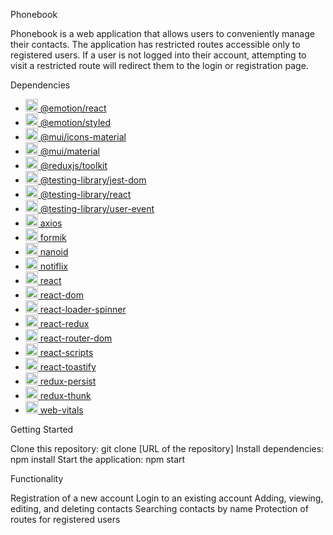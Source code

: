 Phonebook

Phonebook is a web application that allows users to conveniently manage their contacts.
The application has restricted routes accessible only to registered users.
If a user is not logged into their account, attempting to visit a restricted route will redirect them to the login or registration page.

Dependencies
- [<img src="https://www.npmjs.com/static/images/emotion-logo-202103.svg" height="20"/> @emotion/react](https://www.npmjs.com/package/@emotion/react)
- [<img src="https://www.npmjs.com/static/images/emotion-logo-202103.svg" height="20"/> @emotion/styled](https://www.npmjs.com/package/@emotion/styled)
- [<img src="https://mui.com/static/logo_raw.svg" height="20"/> @mui/icons-material](https://www.npmjs.com/package/@mui/icons-material)
- [<img src="https://mui.com/static/logo_raw.svg" height="20"/> @mui/material](https://www.npmjs.com/package/@mui/material)
- [<img src="https://redux.js.org/img/redux.svg" height="20"/> @reduxjs/toolkit](https://www.npmjs.com/package/@reduxjs/toolkit)
- [<img src="https://testing-library.com/img/octopus-128x128.png" height="20"/> @testing-library/jest-dom](https://www.npmjs.com/package/@testing-library/jest-dom)
- [<img src="https://testing-library.com/img/octopus-128x128.png" height="20"/> @testing-library/react](https://www.npmjs.com/package/@testing-library/react)
- [<img src="https://testing-library.com/img/octopus-128x128.png" height="20"/> @testing-library/user-event](https://www.npmjs.com/package/@testing-library/user-event)
- [<img src="https://upload.wikimedia.org/wikipedia/commons/6/61/Bootstrap_logo.svg" height="20"/> axios](https://www.npmjs.com/package/axios)
- [<img src="https://formik.org/images/favicon/favicon.ico" height="20"/> formik](https://www.npmjs.com/package/formik)
- [<img src="https://iconape.com/wp-content/files/sh/51418/svg/nanoid-logo-icon.svg" height="20"/> nanoid](https://www.npmjs.com/package/nanoid)
- [<img src="https://raw.githubusercontent.com/notiflix/Notiflix/main/images/notiflix-logo.svg" height="20"/> notiflix](https://www.npmjs.com/package/notiflix)
- [<img src="https://upload.wikimedia.org/wikipedia/commons/thumb/a/a7/React-icon.svg/512px-React-icon.svg.png" height="20"/> react](https://www.npmjs.com/package/react)
- [<img src="https://upload.wikimedia.org/wikipedia/commons/thumb/a/a7/React-icon.svg/512px-React-icon.svg.png" height="20"/> react-dom](https://www.npmjs.com/package/react-dom)
- [<img src="https://react-redux.js.org/img/redux.svg" height="20"/> react-loader-spinner](https://www.npmjs.com/package/react-loader-spinner)
- [<img src="https://react-redux.js.org/img/redux.svg" height="20"/> react-redux](https://www.npmjs.com/package/react-redux)
- [<img src="https://reactrouter.com/img/logo.svg" height="20"/> react-router-dom](https://www.npmjs.com/package/react-router-dom)
- [<img src="https://upload.wikimedia.org/wikipedia/commons/thumb/a/a7/React-icon.svg/512px-React-icon.svg.png" height="20"/> react-scripts](https://www.npmjs.com/package/react-scripts)
- [<img src="https://reactcommunity.org/react-toastify/logo.png" height="20"/> react-toastify](https://www.npmjs.com/package/react-toastify)
- [<img src="https://redux.js.org/img/redux.svg" height="20"/> redux-persist](https://www.npmjs.com/package/redux-persist)
- [<img src="https://redux.js.org/img/redux.svg" height="20"/> redux-thunk](https://www.npmjs.com/package/redux-thunk)
- [<img src="https://upload.wikimedia.org/wikipedia/commons/a/a7/React-icon.svg" height="20"/> web-vitals](https://www.npmjs.com/package/web-vitals)



Getting Started

Clone this repository: git clone [URL of the repository]
Install dependencies: npm install
Start the application: npm start


Functionality

Registration of a new account
Login to an existing account
Adding, viewing, editing, and deleting contacts
Searching contacts by name
Protection of routes for registered users





